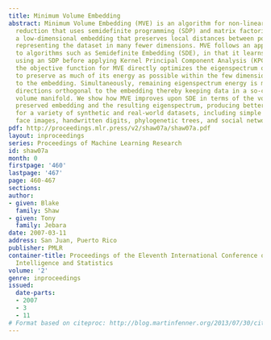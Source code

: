 ```yaml
---
title: Minimum Volume Embedding
abstract: Minimum Volume Embedding (MVE) is an algorithm for non-linear dimensionality
  reduction that uses semidefinite programming (SDP) and matrix factorization to find
  a low-dimensional embedding that preserves local distances between points while
  representing the dataset in many fewer dimensions. MVE follows an approach similar
  to algorithms such as Semidefinite Embedding (SDE), in that it learns a kernel matrix
  using an SDP before applying Kernel Principal Component Analysis (KPCA). However,
  the objective function for MVE directly optimizes the eigenspectrum of the data
  to preserve as much of its energy as possible within the few dimensions available
  to the embedding. Simultaneously, remaining eigenspectrum energy is minimized in
  directions orthogonal to the embedding thereby keeping data in a so-called minimum
  volume manifold. We show how MVE improves upon SDE in terms of the volume of the
  preserved embedding and the resulting eigenspectrum, producing better visualizations
  for a variety of synthetic and real-world datasets, including simple toy examples,
  face images, handwritten digits, phylogenetic trees, and social networks.
pdf: http://proceedings.mlr.press/v2/shaw07a/shaw07a.pdf
layout: inproceedings
series: Proceedings of Machine Learning Research
id: shaw07a
month: 0
firstpage: '460'
lastpage: '467'
page: 460-467
sections: 
author:
- given: Blake
  family: Shaw
- given: Tony
  family: Jebara
date: 2007-03-11
address: San Juan, Puerto Rico
publisher: PMLR
container-title: Proceedings of the Eleventh International Conference on Artificial
  Intelligence and Statistics
volume: '2'
genre: inproceedings
issued:
  date-parts:
  - 2007
  - 3
  - 11
# Format based on citeproc: http://blog.martinfenner.org/2013/07/30/citeproc-yaml-for-bibliographies/
---
```

